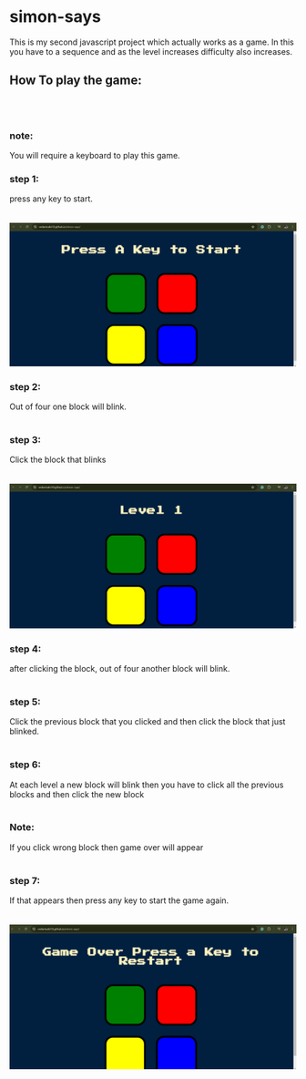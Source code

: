 # simon-says
This is my second javascript project which actually works as a game. In this you have to a sequence and as the level increases difficulty also increases.<br>

<h2>How To play the game:</h2><br><br>
<h3>note:</h3> You will require a keyboard to play this game.<br>
<h3> step 1:</h3> press any key to start.<br><br><br>
<img src ="/images/start.png" alt="start of the game"/>
<br>
<h3>step 2:</h3> Out of four one block will blink.<br><br>
<h3>step 3:</h3> Click the block that blinks <br><br><br>
<img src ="/images/level.png" alt="level of the game"/><br>
<h3>step 4:</h3>after clicking the block, out of four another block will blink.<br><br>
<h3>step 5:</h3> Click the previous block that you clicked and then click the block that just blinked.<br><br>
<h3>step 6:</h3>At each level a new block will blink then you have to click all the previous blocks and then click the new block<br><br>
<h3>Note:</h3> If you click wrong block then game over will appear<br><br>
<h3>step 7:</h3> If that appears then press any key to start the game again.<br><br><br>
<img src ="/images/game_over.png" alt="level of the game"/><br>